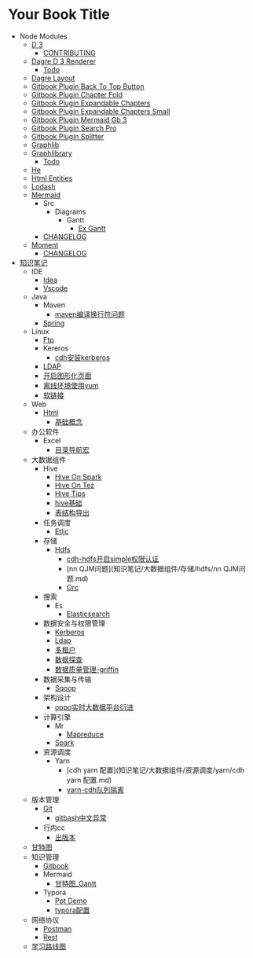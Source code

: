 # Your Book Title

- Node Modules
  - [D 3](node_modules/d3/README.md)
    * [CONTRIBUTING](node_modules/d3/CONTRIBUTING.md)
  - [Dagre D 3 Renderer](node_modules/dagre-d3-renderer/README.md)
    * [Todo](node_modules/dagre-d3-renderer/todo.md)
  - [Dagre Layout](node_modules/dagre-layout/README.md)
  - [Gitbook Plugin Back To Top Button](node_modules/gitbook-plugin-back-to-top-button/README.md)
  - [Gitbook Plugin Chapter Fold](node_modules/gitbook-plugin-chapter-fold/README.md)
  - [Gitbook Plugin Expandable Chapters](node_modules/gitbook-plugin-expandable-chapters/README.md)
  - [Gitbook Plugin Expandable Chapters Small](node_modules/gitbook-plugin-expandable-chapters-small/README.md)
  - [Gitbook Plugin Mermaid Gb 3](node_modules/gitbook-plugin-mermaid-gb3/README.md)
  - [Gitbook Plugin Search Pro](node_modules/gitbook-plugin-search-pro/README.md)
  - [Gitbook Plugin Splitter](node_modules/gitbook-plugin-splitter/README.md)
  - [Graphlib](node_modules/graphlib/README.md)
  - [Graphlibrary](node_modules/graphlibrary/README.md)
    * [Todo](node_modules/graphlibrary/todo.md)
  - [He](node_modules/he/README.md)
  - [Html Entities](node_modules/html-entities/README.md)
  - [Lodash](node_modules/lodash/README.md)
  - [Mermaid](node_modules/mermaid/README.md)
    - Src
      - Diagrams
        - Gantt
          * [Ex Gantt](node_modules/mermaid/src/diagrams/gantt/exGantt.md)
    * [CHANGELOG](node_modules/mermaid/CHANGELOG.md)
  - [Moment](node_modules/moment/README.md)
    * [CHANGELOG](node_modules/moment/CHANGELOG.md)
- [知识笔记](知识笔记/README.md)
  - IDE
    - [Idea](知识笔记/IDE/idea/idea.md)
    - [Vscode](知识笔记/IDE/vscode/vscode.md)
  - Java
    - Maven
      * [maven编译换行符问题](知识笔记/java/maven/maven编译换行符问题.md)
    - [Spring](知识笔记/java/spring/spring.md)
  - Linux
    - [Ftp](知识笔记/linux/ftp/ftp.md)
    - Kereros
      * [cdh安装kerberos](知识笔记/linux/kereros/cdh安装kerberos.md)
    - [LDAP](知识笔记/linux/LDAP/LDAP.md)
    * [开启图形化页面](知识笔记/linux/开启图形化页面.md)
    * [离线环境使用yum](知识笔记/linux/离线环境使用yum.md)
    * [软链接](知识笔记/linux/软链接.md)
  - Web
    - [Html](知识笔记/web/html/html.md)
      * [基础概念](知识笔记/web/html/基础概念.md)
  - 办公软件
    - Excel
      * [目录导航宏](知识笔记/办公软件/excel/目录导航宏.md)
  - 大数据组件
    - Hive
      * [Hive On Spark](知识笔记/大数据组件/hive/hive_on_spark.md)
      * [Hive On Tez](知识笔记/大数据组件/hive/hive_on_tez.md)
      * [Hive Tips](知识笔记/大数据组件/hive/hive-Tips.md)
      * [hive基础](知识笔记/大数据组件/hive/hive基础.md)
      * [表结构导出](知识笔记/大数据组件/hive/表结构导出.md)
    - 任务调度
      - [Etljc](知识笔记/大数据组件/任务调度/etljc/etljc.md)
    - 存储
      - [Hdfs](知识笔记/大数据组件/存储/hdfs/hdfs.md)
        * [cdh-hdfs开启simple权限认证](知识笔记/大数据组件/存储/hdfs/cdh-hdfs开启simple权限认证.md)
        * [nn QJM问题](知识笔记/大数据组件/存储/hdfs/nn QJM问题.md)
        * [Orc](知识笔记/大数据组件/存储/hdfs/orc.md)
    - 搜索
      - Es
        * [Elasticsearch](知识笔记/大数据组件/搜索/es/elasticsearch.md)
    - 数据安全与权限管理
      * [Kerberos](知识笔记/大数据组件/数据安全与权限管理/kerberos.md)
      * [Ldap](知识笔记/大数据组件/数据安全与权限管理/ldap.md)
      * [多租户](知识笔记/大数据组件/数据安全与权限管理/多租户.md)
      * [数据探查](知识笔记/大数据组件/数据安全与权限管理/数据探查.md)
      * [数据质量管理-griffin](知识笔记/大数据组件/数据安全与权限管理/数据质量管理-griffin.md)
    - 数据采集与传输
      - [Sqoop](知识笔记/大数据组件/数据采集与传输/sqoop/sqoop.md)
    - 架构设计
      * [oppo实时大数据平台衍进](知识笔记/大数据组件/架构设计/oppo实时大数据平台衍进.md)
    - 计算引擎
      - Mr
        * [Mapreduce](知识笔记/大数据组件/计算引擎/mr/mapreduce.md)
      - [Spark](知识笔记/大数据组件/计算引擎/spark/spark.md)
    - 资源调度
      - Yarn
        * [cdh yarn 配置](知识笔记/大数据组件/资源调度/yarn/cdh yarn 配置.md)
        * [yarn-cdh队列隔离](知识笔记/大数据组件/资源调度/yarn/yarn-cdh队列隔离.md)
  - 版本管理
    - [Git](知识笔记/版本管理/git/git.md)
      * [gitbash中文异常](知识笔记/版本管理/git/gitbash中文异常.md)
    - 行内cc
      * [出版本](知识笔记/版本管理/行内cc/出版本.md)
  - [甘特图](知识笔记/甘特图/甘特图.md)
  - 知识管理
    - [Gitbook](知识笔记/知识管理/gitbook/gitbook.md)
    - Mermaid
      * [甘特图_Gantt](知识笔记/知识管理/mermaid/甘特图_Gantt.md)
    - Typora
      * [Ppt Demo](知识笔记/知识管理/typora/ppt_demo.md)
      * [typora配置](知识笔记/知识管理/typora/typora配置.md)
  - 网络协议
    - [Postman](知识笔记/网络协议/postman/postman.md)
    - [Rest](知识笔记/网络协议/rest/rest.md)
  * [学习路线图](知识笔记/学习路线图.md)
